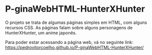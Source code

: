 # P-ginaWebHTML-HunterXHunter
O projeto se trata de algumas páginas simples em HTML, com alguns recursos CSS. As páginas falam sobre alguns personagens de HunterXHunter, um anime japonês. 

Para poder estar acessando a página web, vá no seguinte link: https://pedrovitorcoelho.github.io/P-ginaWebHTML-HunterXHunter/
